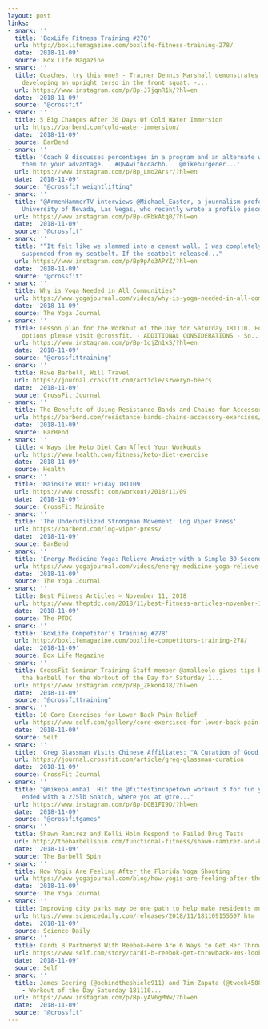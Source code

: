 ```yaml
---
layout: post
links:
- snark: ''
  title: 'BoxLife Fitness Training #278'
  url: http://boxlifemagazine.com/boxlife-fitness-training-278/
  date: '2018-11-09'
  source: Box Life Magazine
- snark: ''
  title: Coaches, try this one! - Trainer Dennis Marshall demonstrates a drill for
    developing an upright torso in the front squat. -...
  url: https://www.instagram.com/p/Bp-J7jqnR1k/?hl=en
  date: '2018-11-09'
  source: "@crossfit"
- snark: ''
  title: 5 Big Changes After 30 Days Of Cold Water Immersion
  url: https://barbend.com/cold-water-immersion/
  date: '2018-11-09'
  source: BarBend
- snark: ''
  title: 'Coach B discusses percentages in a program and an alternate way of using
    them to your advantage. . #Q&Awithcoachb. . @mikeburgener...'
  url: https://www.instagram.com/p/Bp_Lmo2Arsr/?hl=en
  date: '2018-11-09'
  source: "@crossfit_weightlifting"
- snark: ''
  title: "@ArmenHammerTV interviews @Michael_Easter, a journalism professor at the
    University of Nevada, Las Vegas, who recently wrote a profile piece..."
  url: https://www.instagram.com/p/Bp-dRbkAtq0/?hl=en
  date: '2018-11-09'
  source: "@crossfit"
- snark: ''
  title: "“It felt like we slammed into a cement wall. I was completely upside down,
    suspended from my seatbelt. If the seatbelt released..."
  url: https://www.instagram.com/p/Bp9pAo3APYZ/?hl=en
  date: '2018-11-09'
  source: "@crossfit"
- snark: ''
  title: Why is Yoga Needed in All Communities?
  url: https://www.yogajournal.com/videos/why-is-yoga-needed-in-all-communities
  date: '2018-11-09'
  source: The Yoga Journal
- snark: ''
  title: Lesson plan for the Workout of the Day for Saturday 181110. For all scaling
    options please visit @crossfit. - ADDITIONAL CONSIDERATIONS - So...
  url: https://www.instagram.com/p/Bp-1gjZn1xS/?hl=en
  date: '2018-11-09'
  source: "@crossfittraining"
- snark: ''
  title: Have Barbell, Will Travel
  url: https://journal.crossfit.com/article/szweryn-beers
  date: '2018-11-09'
  source: CrossFit Journal
- snark: ''
  title: The Benefits of Using Resistance Bands and Chains for Accessory Exercises
  url: https://barbend.com/resistance-bands-chains-accessory-exercises/
  date: '2018-11-09'
  source: BarBend
- snark: ''
  title: 4 Ways the Keto Diet Can Affect Your Workouts
  url: https://www.health.com/fitness/keto-diet-exercise
  date: '2018-11-09'
  source: Health
- snark: ''
  title: 'Mainsite WOD: Friday 181109'
  url: https://www.crossfit.com/workout/2018/11/09
  date: '2018-11-09'
  source: CrossFit Mainsite
- snark: ''
  title: 'The Underutilized Strongman Movement: Log Viper Press'
  url: https://barbend.com/log-viper-press/
  date: '2018-11-09'
  source: BarBend
- snark: ''
  title: 'Energy Medicine Yoga: Relieve Anxiety with a Simple 30-Second Practice'
  url: https://www.yogajournal.com/videos/energy-medicine-yoga-relieve-anxiety-with-simple-30-second-practice
  date: '2018-11-09'
  source: The Yoga Journal
- snark: ''
  title: Best Fitness Articles — November 11, 2018
  url: https://www.theptdc.com/2018/11/best-fitness-articles-november-11-2018/
  date: '2018-11-09'
  source: The PTDC
- snark: ''
  title: 'BoxLife Competitor’s Training #278'
  url: http://boxlifemagazine.com/boxlife-competitors-training-278/
  date: '2018-11-09'
  source: Box Life Magazine
- snark: ''
  title: CrossFit Seminar Training Staff member @amalleolo gives tips how to cycle
    the barbell for the Workout of the Day for Saturday 1...
  url: https://www.instagram.com/p/Bp_ZRkon4J8/?hl=en
  date: '2018-11-09'
  source: "@crossfittraining"
- snark: ''
  title: 10 Core Exercises for Lower Back Pain Relief
  url: https://www.self.com/gallery/core-exercises-for-lower-back-pain-relief
  date: '2018-11-09'
  source: Self
- snark: ''
  title: 'Greg Glassman Visits Chinese Affiliates: "A Curation of Good People"'
  url: https://journal.crossfit.com/article/greg-glassman-curation
  date: '2018-11-09'
  source: CrossFit Journal
- snark: ''
  title: "@mikepalomba1  Hit the @fittestincapetown workout 3 for fun yesterday,
    ended with a 275lb Snatch, where you at @tre..."
  url: https://www.instagram.com/p/Bp-DQB1FI9D/?hl=en
  date: '2018-11-09'
  source: "@crossfitgames"
- snark: ''
  title: Shawn Ramirez and Kelli Holm Respond to Failed Drug Tests
  url: http://thebarbellspin.com/functional-fitness/shawn-ramirez-and-kelli-holm-respond-to-failed-drug-tests/
  date: '2018-11-09'
  source: The Barbell Spin
- snark: ''
  title: How Yogis Are Feeling After the Florida Yoga Shooting
  url: https://www.yogajournal.com/blog/how-yogis-are-feeling-after-the-florida-yoga-shooting
  date: '2018-11-09'
  source: The Yoga Journal
- snark: ''
  title: Improving city parks may be one path to help make residents more active
  url: https://www.sciencedaily.com/releases/2018/11/181109155507.htm
  date: '2018-11-09'
  source: Science Daily
- snark: ''
  title: Cardi B Partnered With Reebok—Here Are 6 Ways to Get Her Throwback '90s Look
  url: https://www.self.com/story/cardi-b-reebok-get-throwback-90s-look
  date: '2018-11-09'
  source: Self
- snark: ''
  title: James Geering (@behindtheshield911) and Tim Zapata (@tweek4588) of @CrossFitIronLegion
    - Workout of the Day Saturday 181110...
  url: https://www.instagram.com/p/Bp-yAV6gMWw/?hl=en
  date: '2018-11-09'
  source: "@crossfit"
---
```

